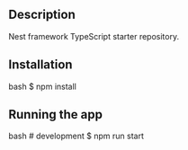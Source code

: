 ## Description

Nest framework TypeScript starter repository.

## Installation

bash
$ npm install


## Running the app

bash
    # development
    $ npm run start